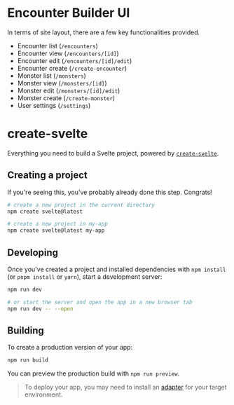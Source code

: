 # Encounter Builder UI

In terms of site layout, there are a few key functionalities provided.

- Encounter list (`/encounters`)
- Encounter view (`/encounters/[id]`)
- Encounter edit (`/encounters/[id]/edit`)
- Encounter create (`/create-encounter`)
- Monster list (`/monsters`)
- Monster view (`/monsters/[id]`)
- Monster edit (`/monsters/[id]/edit`)
- Monster create (`/create-monster`)
- User settings (`/settings`)

# create-svelte

Everything you need to build a Svelte project, powered by [`create-svelte`](https://github.com/sveltejs/kit/tree/master/packages/create-svelte).

## Creating a project

If you're seeing this, you've probably already done this step. Congrats!

```bash
# create a new project in the current directory
npm create svelte@latest

# create a new project in my-app
npm create svelte@latest my-app
```

## Developing

Once you've created a project and installed dependencies with `npm install` (or `pnpm install` or `yarn`), start a development server:

```bash
npm run dev

# or start the server and open the app in a new browser tab
npm run dev -- --open
```

## Building

To create a production version of your app:

```bash
npm run build
```

You can preview the production build with `npm run preview`.

> To deploy your app, you may need to install an [adapter](https://kit.svelte.dev/docs/adapters) for your target environment.
